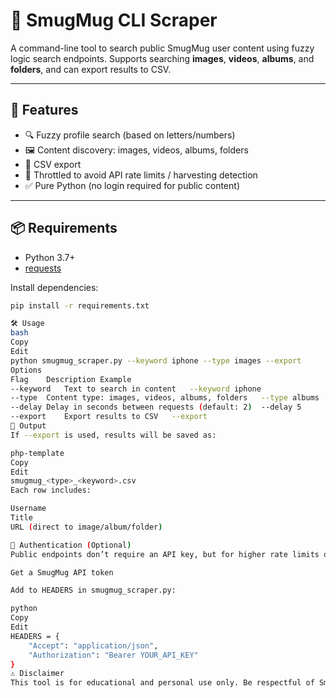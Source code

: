 # 📸 SmugMug CLI Scraper

A command-line tool to search public SmugMug user content using fuzzy logic search endpoints. Supports searching **images**, **videos**, **albums**, and **folders**, and can export results to CSV.

---

## 🚀 Features

- 🔍 Fuzzy profile search (based on letters/numbers)
- 🖼️ Content discovery: images, videos, albums, folders
- 📁 CSV export
- 🛑 Throttled to avoid API rate limits / harvesting detection
- ✅ Pure Python (no login required for public content)

---

## 📦 Requirements

- Python 3.7+
- [requests](https://pypi.org/project/requests/)

Install dependencies:

```bash
pip install -r requirements.txt

🛠️ Usage
bash
Copy
Edit
python smugmug_scraper.py --keyword iphone --type images --export
Options
Flag	Description	Example
--keyword	Text to search in content	--keyword iphone
--type	Content type: images, videos, albums, folders	--type albums
--delay	Delay in seconds between requests (default: 2)	--delay 5
--export	Export results to CSV	--export
📂 Output
If --export is used, results will be saved as:

php-template
Copy
Edit
smugmug_<type>_<keyword>.csv
Each row includes:

Username
Title
URL (direct to image/album/folder)

🔐 Authentication (Optional)
Public endpoints don’t require an API key, but for higher rate limits or access to private content:

Get a SmugMug API token

Add to HEADERS in smugmug_scraper.py:

python
Copy
Edit
HEADERS = {
    "Accept": "application/json",
    "Authorization": "Bearer YOUR_API_KEY"
}
⚠️ Disclaimer
This tool is for educational and personal use only. Be respectful of SmugMug's API terms of service and avoid aggressive scraping.
